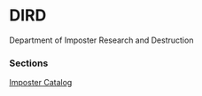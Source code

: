 # DIRD
Department of Imposter Research and Destruction

### Sections

[Imposter Catalog](Imp-data/Imp-log.md)